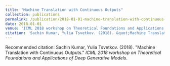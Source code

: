 ```yaml
---
title: "Machine Translation with Continuous Outputs"
collection: publications
permalink: /publication/2018-01-01-machine-translation-with-continuous-outputs
date: 2018-01-01
venue: 'ICML 2018 workshop on Theoretical Foundations and Applications of Deep Generative Models'
citation: 'Sachin Kumar, Yulia Tsvetkov. (2018). &quot;Machine Translation with Continuous Outputs.&quot; <i>ICML 2018 workshop on Theoretical Foundations and Applications of Deep Generative Models</i>.'
---
```

Recommended citation: Sachin Kumar, Yulia Tsvetkov. (2018). "Machine Translation with Continuous Outputs." <i>ICML 2018 workshop on Theoretical Foundations and Applications of Deep Generative Models</i>.